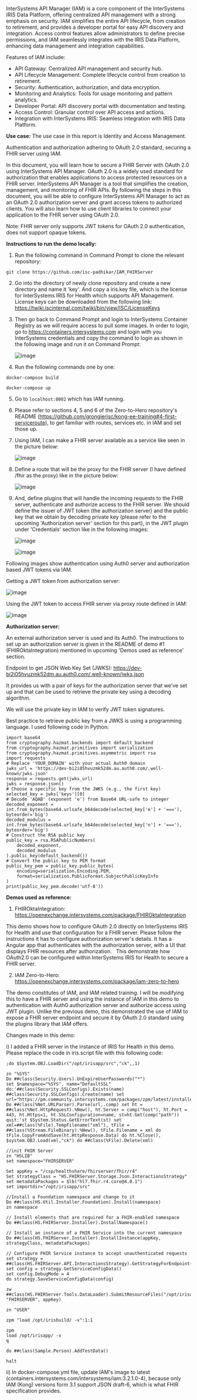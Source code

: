 InterSystems API Manager (IAM) is a core component of the InterSystems IRIS Data Platform, offering centralized API management with a strong emphasis on security. IAM simplifies the entire API lifecycle, from creation to retirement, and provides a developer portal for easy API discovery and integration. Access control features allow administrators to define precise permissions, and IAM seamlessly integrates with the IRIS Data Platform, enhancing data management and integration capabilities.

Features of IAM include:
- API Gateway: Centralized API management and security hub.
- API Lifecycle Management: Complete lifecycle control from creation to retirement.
- Security: Authentication, authorization, and data encryption.
- Monitoring and Analytics: Tools for usage monitoring and pattern analytics.
- Developer Portal: API discovery portal with documentation and testing.
- Access Control: Granular control over API access and actions.
- Integration with InterSystems IRIS: Seamless integration with IRIS Data Platform.

**Use case:** The use case in this report is Identity and Access Management.

Authentication and authorization adhering to OAuth 2.0 standard, securing a FHIR server using IAM.

In this document, you will learn how to secure a FHIR Server with OAuth 2.0 using InterSystems API Manager. OAuth 2.0 is a widely used standard for authorization that enables applications to access protected resources on a FHIR server. InterSystems API Manager is a tool that simplifies the creation, management, and monitoring of FHIR APIs. By following the steps in this document, you will be able to configure InterSystems API Manager to act as an OAuth 2.0 authorization server and grant access tokens to authorized clients. You will also learn how to use client libraries to connect your application to the FHIR server using OAuth 2.0.

Note: FHIR server only supports JWT tokens for OAuth 2.0 authentication, does not support opaque tokens.

**Instructions to run the demo locally:**
1. Run the following command in Command Prompt to clone the relevant repository:

```git clone https://github.com/isc-padhikar/IAM_FHIRServer```

2. Go into the directory of newly clone repository and create a new directory and name it 'key'. And copy a iris.key file, which is the license for InterSystems IRIS for Health which supports API Management. License keys can be downloaded from the following link: https://twiki.iscinternal.com/twiki/bin/view/ISC/LicenseKeys

3. Then go back to Command Prompt and login to InterSystems Container Registry as we will require access to pull some images. In order to login, go to https://containers.intersystems.com and login with you InterSystems credentials and copy the command to login as shown in the following image and run it on Command Prompt:

   ![image](https://github.com/isc-padhikar/IAM_FHIRServer/assets/98080918/0af97651-dc8e-49a3-ae4d-2b6a80556472)

4. Run the following commands one by one:

```docker-compose build```

```docker-compose up```

5. Go to ```localhost:8002``` which has IAM running.

6. Please refer to sections 4, 5 and 6 of the Zero-to-Hero repository's README (https://github.com/grongierisc/kong-ee-training#4-first-serviceroute), to get familiar with routes, services etc. in IAM and set those up.
7. Using IAM, I can make a FHIR server available as a service like seen in the picture below:
   
    ![image](https://github.com/isc-padhikar/IAM_FHIRServer/assets/98080918/58657645-1bcf-498f-8505-74fdd8fdf3c3)

8. Define a route that will be the proxy for the FHIR server (I have defined /fhir as the proxy) like in the picture below:
   
    ![image](https://github.com/isc-padhikar/IAM_FHIRServer/assets/98080918/f55f571e-a313-4b6d-adbd-c51f2728b8ac)

9. And, define plugins that will handle the incoming requests to the FHIR server, authenticate and authorize access to the FHIR server. We should define the issuer of JWT token (the authorization server) and the public key that we obtain by decoding private key (please refer to the upcoming 'Authorization server' section for this part), in the JWT plugin under 'Credentials' section like in the following images:
   
    ![image](https://github.com/isc-padhikar/IAM_FHIRServer/assets/98080918/fbcfb19c-ccdb-4b69-b692-066073365dd1)

   ![image](https://github.com/isc-padhikar/IAM_FHIRServer/assets/98080918/cb5ea7b8-2878-4d60-9293-ebf3f36e5f7a)


Following images show authentication using Auth0 server and authorization based JWT tokens via IAM.

Getting a JWT token from authorization server:

![image](https://github.com/isc-padhikar/IAM_FHIRServer/assets/98080918/43d555eb-1ba2-4569-8c9e-523634e4dc7f)

Using the JWT token to access FHIR server via proxy route defined in IAM:

![image](https://github.com/isc-padhikar/IAM_FHIRServer/assets/98080918/8f4152f2-f195-4756-84bd-0be8895a5b36)

**Authorization server:**

An external authorization server is used and its Auth0. The instructions to set up an authorization server is given in the README of demo #1 (FHIROktaIntegration) mentioned in upcoming 'Demos used as reference' section.

Endpoint to get JSON Web Key Set (JWKS): https://dev-bi2i05hvuzmk52dm.au.auth0.com/.well-known/jwks.json

It provides us with a pair of keys for the authorization server that we've set up and that can be used to retrieve the private key using a decoding algorithm.

We will use the private key in IAM to verify JWT token signatures.

Best practice to retrieve public key from a JWKS is using a programming language. I used following code in Python:
```
import base64
from cryptography.hazmat.backends import default_backend
from cryptography.hazmat.primitives import serialization
from cryptography.hazmat.primitives.asymmetric import rsa
import requests
# Replace 'YOUR_DOMAIN' with your actual Auth0 domain
jwks_url = 'https://dev-bi2i05hvuzmk52dm.au.auth0.com/.well-known/jwks.json'
response = requests.get(jwks_url)
jwks = response.json()
# Choose a specific key from the JWKS (e.g., the first key)
selected_key = jwks['keys'][0]
# Decode 'AQAB' (exponent 'e') from Base64 URL-safe to integer
decoded_exponent = int.from_bytes(base64.urlsafe_b64decode(selected_key['e'] + '==='), byteorder='big')
decoded_modulus = int.from_bytes(base64.urlsafe_b64decode(selected_key['n'] + '==='), byteorder='big')
# Construct the RSA public key
public_key = rsa.RSAPublicNumbers(
    decoded_exponent,
    decoded_modulus
).public_key(default_backend())
# Convert the public key to PEM format
public_key_pem = public_key.public_bytes(
    encoding=serialization.Encoding.PEM,
    format=serialization.PublicFormat.SubjectPublicKeyInfo
)
print(public_key_pem.decode('utf-8'))
```
**Demos used as reference:**
1. FHIROktaIntegration: https://openexchange.intersystems.com/package/FHIROktaIntegration

This demo shows how to configure OAuth 2.0 directly on InterSystems IRIS for Health and use that configuration for a FHIR server. Please follow the instructions it has to configure authorization server's details. 
It has a Angular app that authenticates with the authorization server, with a UI that displays FHIR resources after authorization.
 
This demonstrate how OAuth2.0 can be configured within InterSystems IRIS for Health to secure a FHIR server.

2. IAM Zero-to-Hero: https://openexchange.intersystems.com/package/iam-zero-to-hero

The demo constitutes of IAM, and IAM related training. I will be modifying this to have a FHIR server and using the instance of IAM in this demo to authentication with Auth0 authorization server and authorize access using JWT plugin.
Unlike the previous demo, this demonstrated the use of IAM to expose a FHIR server endpoint and secure it by OAuth 2.0 standard using the plugins library that IAM offers.

Changes made in this demo:

i) I added a FHIR server in the instance of IRIS for Health in this demo. Please replace the code in iris.script file with this following code:
```
;do $System.OBJ.LoadDir("/opt/irisapp/src","ck",,1)

zn "%SYS"
Do ##class(Security.Users).UnExpireUserPasswords("*")
set $namespace="%SYS", name="DefaultSSL" do:'##class(Security.SSLConfigs).Exists(name) ##class(Security.SSLConfigs).Create(name) set url="https://pm.community.intersystems.com/packages/zpm/latest/installer" Do ##class(%Net.URLParser).Parse(url,.comp) set ht = ##class(%Net.HttpRequest).%New(), ht.Server = comp("host"), ht.Port = 443, ht.Https=1, ht.SSLConfiguration=name, st=ht.Get(comp("path")) quit:'st $System.Status.GetErrorText(st) set xml=##class(%File).TempFilename("xml"), tFile = ##class(%Stream.FileBinary).%New(), tFile.Filename = xml do tFile.CopyFromAndSave(ht.HttpResponse.Data) do ht.%Close(), $system.OBJ.Load(xml,"ck") do ##class(%File).Delete(xml)

//init FHIR Server
zn "HSLIB"
set namespace="FHIRSERVER"

Set appKey = "/csp/healthshare/fhirserver/fhir/r4"
Set strategyClass = "HS.FHIRServer.Storage.Json.InteractionsStrategy"
set metadataPackages = $lb("hl7.fhir.r4.core@4.0.1")
set importdir="/opt/irisapp/src"

//Install a Foundation namespace and change to it
Do ##class(HS.Util.Installer.Foundation).Install(namespace)
zn namespace

// Install elements that are required for a FHIR-enabled namespace
Do ##class(HS.FHIRServer.Installer).InstallNamespace()

// Install an instance of a FHIR Service into the current namespace
Do ##class(HS.FHIRServer.Installer).InstallInstance(appKey, strategyClass, metadataPackages)

// Configure FHIR Service instance to accept unauthenticated requests
set strategy = ##class(HS.FHIRServer.API.InteractionsStrategy).GetStrategyForEndpoint(appKey)
set config = strategy.GetServiceConfigData()
set config.DebugMode = 4
do strategy.SaveServiceConfigData(config)

zw ##class(HS.FHIRServer.Tools.DataLoader).SubmitResourceFiles("/opt/irisapp/fhirdata/", "FHIRSERVER", appKey)

zn "USER"

zpm "load /opt/irisbuild/ -v":1:1

zpm 
load /opt/irisapp/ -v
q

do ##class(Sample.Person).AddTestData()

halt
```


ii) In docker-compose.yml file, update IAM's image to latest (containers.intersystems.com/intersystems/iam:3.2.1.0-4), because only IAM (Kong) versions form 3.1 support JSON draft-6, which is what FHIR specification provides.
